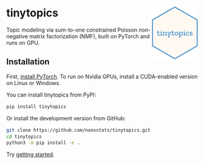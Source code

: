# tinytopics <img src="assets/logo.png" align="right" width="120" />

Topic modeling via sum-to-one constrained Poisson non-negative
matrix factorization (NMF), built on PyTorch and runs on GPU.

## Installation

First, [install PyTorch](https://pytorch.org/get-started/locally/).
To run on Nvidia GPUs, install a CUDA-enabled version on Linux or Windows.

You can install tinytopics from PyPI:

```bash
pip install tinytopics
```

Or install the development version from GitHub:

```bash
git clone https://github.com/nanxstats/tinytopics.git
cd tinytopics
python3 -m pip install -e .
```

Try [getting started](https://nanx.me/tinytopics/articles/get-started/).
